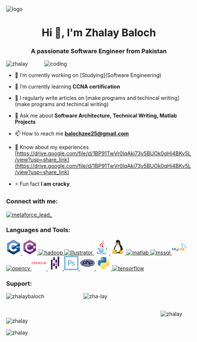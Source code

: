 ![logo](https://github.com/ZhalayB/ZhalayB/commit/3fd231e9aa354194d8aaa081cdc56f87f301fdcc)

<h1 align="center">Hi 👋, I'm Zhalay Baloch</h1>
<h3 align="center">A passionate Software Engineer from Pakistan</h3>

<img align="right" alt="coding" width="400" src="https://www.google.com/url?sa=i&url=https%3A%2F%2Fgfycat.com%2Fpl%2Fstickers%2Fsearch%2Fworkaholics%2Bgifs&psig=AOvVaw2CS_P9hlDt01taGTa1pwIn&ust=1675830140779000&source=images&cd=vfe&ved=0CA4QjRxqFwoTCNjQ4v_Hgv0CFQAAAAAdAAAAABBL">

<p align="left"> <img src="https://komarev.com/ghpvc/?username=zhalay&label=Profile%20views&color=0e75b6&style=flat" alt="zhalay" /> </p>

- 🔭 I’m currently working on [Studying](Software Engineering)

- 🌱 I’m currently learning **CCNA certification**

- 📝 I regularly write articles on [make programs and techincal writing](make programs and techincal writing)

- 💬 Ask me about **Software Architecture, Technical Writing, Matlab Projects**

- 📫 How to reach me **balochzee25@gmail.com**

- 📄 Know about my experiences [https://drive.google.com/file/d/1BP91TwVr0lqAki73y5BUOk0qHi4BKv5L/view?usp=share_link](https://drive.google.com/file/d/1BP91TwVr0lqAki73y5BUOk0qHi4BKv5L/view?usp=share_link)

- ⚡ Fun fact **I am cracky**

<h3 align="left">Connect with me:</h3>
<p align="left">
<a href="https://instagram.com/metaforce_lead_" target="blank"><img align="center" src="https://raw.githubusercontent.com/rahuldkjain/github-profile-readme-generator/master/src/images/icons/Social/instagram.svg" alt="metaforce_lead_" height="30" width="40" /></a>
</p>

<h3 align="left">Languages and Tools:</h3>
<p align="left"> <a href="https://www.w3schools.com/cpp/" target="_blank" rel="noreferrer"> <img src="https://raw.githubusercontent.com/devicons/devicon/master/icons/cplusplus/cplusplus-original.svg" alt="cplusplus" width="40" height="40"/> </a> <a href="https://www.w3schools.com/cs/" target="_blank" rel="noreferrer"> <img src="https://raw.githubusercontent.com/devicons/devicon/master/icons/csharp/csharp-original.svg" alt="csharp" width="40" height="40"/> </a> <a href="https://hadoop.apache.org/" target="_blank" rel="noreferrer"> <img src="https://www.vectorlogo.zone/logos/apache_hadoop/apache_hadoop-icon.svg" alt="hadoop" width="40" height="40"/> </a> <a href="https://www.adobe.com/in/products/illustrator.html" target="_blank" rel="noreferrer"> <img src="https://www.vectorlogo.zone/logos/adobe_illustrator/adobe_illustrator-icon.svg" alt="illustrator" width="40" height="40"/> </a> <a href="https://www.java.com" target="_blank" rel="noreferrer"> <img src="https://raw.githubusercontent.com/devicons/devicon/master/icons/java/java-original.svg" alt="java" width="40" height="40"/> </a> <a href="https://www.linux.org/" target="_blank" rel="noreferrer"> <img src="https://raw.githubusercontent.com/devicons/devicon/master/icons/linux/linux-original.svg" alt="linux" width="40" height="40"/> </a> <a href="https://www.mathworks.com/" target="_blank" rel="noreferrer"> <img src="https://upload.wikimedia.org/wikipedia/commons/2/21/Matlab_Logo.png" alt="matlab" width="40" height="40"/> </a> <a href="https://www.microsoft.com/en-us/sql-server" target="_blank" rel="noreferrer"> <img src="https://www.svgrepo.com/show/303229/microsoft-sql-server-logo.svg" alt="mssql" width="40" height="40"/> </a> <a href="https://www.mysql.com/" target="_blank" rel="noreferrer"> <img src="https://raw.githubusercontent.com/devicons/devicon/master/icons/mysql/mysql-original-wordmark.svg" alt="mysql" width="40" height="40"/> </a> <a href="https://opencv.org/" target="_blank" rel="noreferrer"> <img src="https://www.vectorlogo.zone/logos/opencv/opencv-icon.svg" alt="opencv" width="40" height="40"/> </a> <a href="https://www.oracle.com/" target="_blank" rel="noreferrer"> <img src="https://raw.githubusercontent.com/devicons/devicon/master/icons/oracle/oracle-original.svg" alt="oracle" width="40" height="40"/> </a> <a href="https://pandas.pydata.org/" target="_blank" rel="noreferrer"> <img src="https://raw.githubusercontent.com/devicons/devicon/2ae2a900d2f041da66e950e4d48052658d850630/icons/pandas/pandas-original.svg" alt="pandas" width="40" height="40"/> </a> <a href="https://www.photoshop.com/en" target="_blank" rel="noreferrer"> <img src="https://raw.githubusercontent.com/devicons/devicon/master/icons/photoshop/photoshop-line.svg" alt="photoshop" width="40" height="40"/> </a> <a href="https://www.php.net" target="_blank" rel="noreferrer"> <img src="https://raw.githubusercontent.com/devicons/devicon/master/icons/php/php-original.svg" alt="php" width="40" height="40"/> </a> <a href="https://www.python.org" target="_blank" rel="noreferrer"> <img src="https://raw.githubusercontent.com/devicons/devicon/master/icons/python/python-original.svg" alt="python" width="40" height="40"/> </a> <a href="https://www.tensorflow.org" target="_blank" rel="noreferrer"> <img src="https://www.vectorlogo.zone/logos/tensorflow/tensorflow-icon.svg" alt="tensorflow" width="40" height="40"/> </a> </p>

<h3 align="left">Support:</h3>
<p><a href="https://www.buymeacoffee.com/zhalaybaloch"> <img align="left" src="https://cdn.buymeacoffee.com/buttons/v2/default-yellow.png" height="50" width="210" alt="zhalaybaloch" /></a><a href="https://ko-fi.com/zha-lay"> <img align="left" src="https://cdn.ko-fi.com/cdn/kofi3.png?v=3" height="50" width="210" alt="zha-lay" /></a></p><br><br>

<p><img align="left" src="https://github-readme-stats.vercel.app/api/top-langs?username=zhalay&show_icons=true&locale=en&layout=compact" alt="zhalay" /></p>

<p>&nbsp;<img align="center" src="https://github-readme-stats.vercel.app/api?username=zhalay&show_icons=true&locale=en" alt="zhalay" /></p>

<p><img align="center" src="https://github-readme-streak-stats.herokuapp.com/?user=zhalay&" alt="zhalay" /></p>

